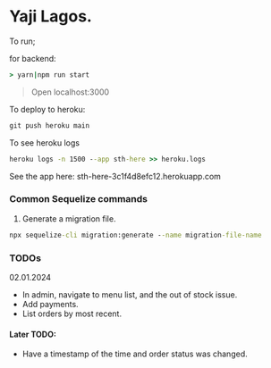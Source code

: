 # Yaji Lagos.

To run;

for backend:
```cmd
> yarn|npm run start
```

> Open localhost:3000

 To deploy to heroku:

 ```cmd
 git push heroku main
 ```

 To see heroku logs
 ```cmd
 heroku logs -n 1500 --app sth-here >> heroku.logs
 ```

 See the app here:
 sth-here-3c1f4d8efc12.herokuapp.com

 ### Common Sequelize commands

 1. Generate a migration file.
 ```cmd
 npx sequelize-cli migration:generate --name migration-file-name
 ```

### TODOs
02.01.2024
* In admin, navigate to menu list, and the out of stock issue.
* Add payments.
* List orders by most recent.


#### Later TODO:
* Have a timestamp of the time and order status was changed.